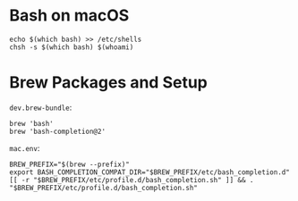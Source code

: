 # Bash on macOS

```
echo $(which bash) >> /etc/shells
chsh -s $(which bash) $(whoami)
```

# Brew Packages and Setup

`dev.brew-bundle`:
```
brew 'bash'
brew 'bash-completion@2'
```

`mac.env`:
```
BREW_PREFIX="$(brew --prefix)"
export BASH_COMPLETION_COMPAT_DIR="$BREW_PREFIX/etc/bash_completion.d"
[[ -r "$BREW_PREFIX/etc/profile.d/bash_completion.sh" ]] && . "$BREW_PREFIX/etc/profile.d/bash_completion.sh"
```
